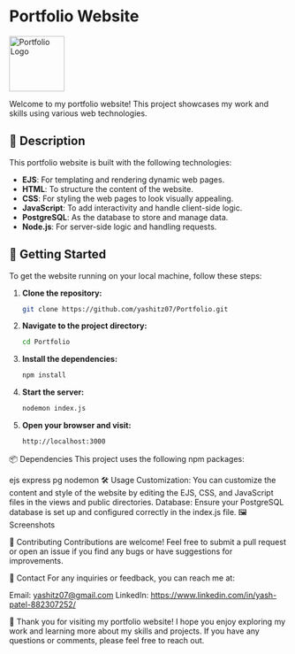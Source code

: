 # Portfolio Website

<img src="https://pic.onlinewebfonts.com/thumbnails/icons_414428.svg" alt="Portfolio Logo" width="100" height="100"> <!-- Replace with your logo URL -->

Welcome to my portfolio website! This project showcases my work and skills using various web technologies. 

## 📝 Description

This portfolio website is built with the following technologies:
- **EJS**: For templating and rendering dynamic web pages.
- **HTML**: To structure the content of the website.
- **CSS**: For styling the web pages to look visually appealing.
- **JavaScript**: To add interactivity and handle client-side logic.
- **PostgreSQL**: As the database to store and manage data.
- **Node.js**: For server-side logic and handling requests.

## 🚀 Getting Started

To get the website running on your local machine, follow these steps:

1. **Clone the repository:**
   ```sh
   git clone https://github.com/yashitz07/Portfolio.git
2. **Navigate to the project directory:**
   ```sh
   cd Portfolio
3. **Install the dependencies:**
   ```sh
   npm install
4. **Start the server:**
   ```sh
   nodemon index.js
5. **Open your browser and visit:**
   ```sh
   http://localhost:3000

📦 Dependencies
This project uses the following npm packages:

ejs
express
pg
nodemon
🛠️ Usage
Customization: You can customize the content and style of the website by editing the EJS, CSS, and JavaScript files in the views and public directories.
Database: Ensure your PostgreSQL database is set up and configured correctly in the index.js file.
🖼️ Screenshots
 <!-- Replace with your screenshot URL -->
 <!-- Replace with your screenshot URL -->

🤝 Contributing
Contributions are welcome! Feel free to submit a pull request or open an issue if you find any bugs or have suggestions for improvements.

📧 Contact
For any inquiries or feedback, you can reach me at:

Email: yashitz07@gmail.com
LinkedIn: https://www.linkedin.com/in/yash-patel-882307252/

🌟 Thank you for visiting my portfolio website! I hope you enjoy exploring my work and learning more about my skills and projects. If you have any questions or comments, please feel free to reach out.

